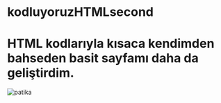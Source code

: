 # kodluyoruzHTMLsecond


# HTML kodlarıyla kısaca kendimden bahseden basit sayfamı daha da geliştirdim.
![patika](https://user-images.githubusercontent.com/110449954/182854423-3bdd94ab-6a4a-4bf6-a44b-f76aef34bbb3.jpg)
